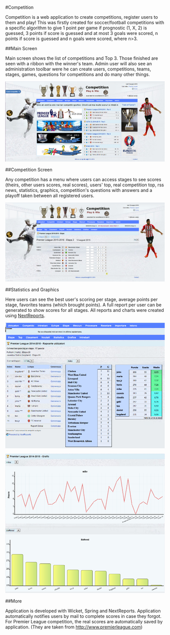 #Competition

Competition is a web application to create competitions, register users to them and play! This was firstly created for soccer/football competitions with a specific algorithm to give 1 point per game if prognostic (1, X, 2) is guessed, 3 points if score is guessed and at most 3 goals were scored, n points if score is guessed and n goals were scored, where n>3.

##Main Screen

Main screen shows the list of competitions and Top 3. Those finished are seen with a ribbon with the winner's team. Admin user will also see an administration toolbar were he can create users, competitions, teams, stages, games, questions for competitions and do many other things.

![](/docs/screenshots/comp1.png)

##Competition Screen

Any competition has a menu where users can access stages to see scores (theirs, other users scores, real scores), users' top, real competition top, rss news, statistics, graphics, competition's questions with answers and a playoff taken between all registered users.

![](/docs/screenshots/comp2.png)

##Statistics and Graphics

Here users can see the best user's scoring per stage, average points per stage, favorites teams (which brought points). A full report per user can be generated to show scores for all stages. All reports and charts were created using [NextReports](http://www.next-reports.com/).

![](/docs/screenshots/comp3.png)

![](/docs/screenshots/comp4.png)

##More

Application is developed with Wicket, Spring and NextReports.
Application automatically notifies users by mail to complete scores in case they forgot.
For Premier League competition, the real scores are automatically saved by application. (They are taken from http://www.premierleague.com)

